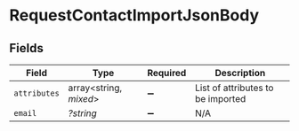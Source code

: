 # RequestContactImportJsonBody


## Fields

| Field                             | Type                              | Required                          | Description                       |
| --------------------------------- | --------------------------------- | --------------------------------- | --------------------------------- |
| `attributes`                      | array<string, *mixed*>            | :heavy_minus_sign:                | List of attributes to be imported |
| `email`                           | *?string*                         | :heavy_minus_sign:                | N/A                               |